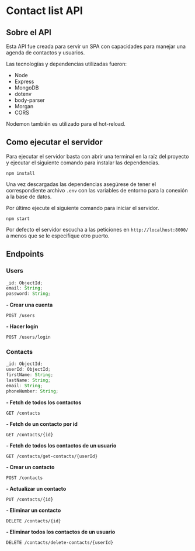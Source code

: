 # Contact list API

## Sobre el API

Esta API fue creada para servir un SPA con capacidades para manejar una agenda de contactos y usuarios.

Las tecnologías y dependencias utilizadas fueron:

- Node
- Express
- MongoDB
- dotenv
- body-parser
- Morgan
- CORS

Nodemon también es utilizado para el hot-reload.

## Como ejecutar el servidor

Para ejecutar el servidor basta con abrir una terminal en la raíz del proyecto y ejecutar el siguiente comando para instalar las dependencias.

`npm install`

Una vez descargadas las dependencias asegúrese de tener el correspondiente archivo `.env` con las variables de entorno para la conexión a la base de datos.

Por último ejecute el siguiente comando para iniciar el servidor.

`npm start`

Por defecto el servidor escucha a las peticiones en `http://localhost:8000/` a menos que se le especifique otro puerto.

## Endpoints

### Users

```js
_id: ObjectId;
email: String;
password: String;
```

**- Crear una cuenta**

`POST /users`

**- Hacer login**

`POST /users/login`

### Contacts

```js
_id: ObjectId;
userId: ObjectId;
firstName: String;
lastName: String;
email: String;
phoneNumber: String;
```

**- Fetch de todos los contactos**

`GET /contacts`

**- Fetch de un contacto por id**

`GET /contacts/{id}`

**- Fetch de todos los contactos de un usuario**

`GET /contacts/get-contacts/{userId}`

**- Crear un contacto**

`POST /contacts`

**- Actualizar un contacto**

`PUT /contacts/{id}`

**- Eliminar un contacto**

`DELETE /contacts/{id}`

**- Eliminar todos los contactos de un usuario**

`DELETE /contacts/delete-contacts/{userId}`
